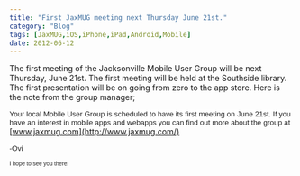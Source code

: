 ```yaml
---
title: "First JaxMUG meeting next Thursday June 21st."
category: "Blog"
tags: [JaxMUG,iOS,iPhone,iPad,Android,Mobile]
date: 2012-06-12
---
```



The first meeting of the Jacksonville Mobile User Group will be next Thursday, June 21st. The first meeting will be held at the Southside library. The first presentation will be on going from zero to the app store. Here is the note from the group manager;

<span style="color: #222222; font-family: arial, sans-serif; font-size: 13px; background-color: rgba(255, 255, 255, 0.917969);">Your local Mobile User Group is scheduled to have its first meeting on June 21st. If you have an interest in mobile apps and webapps you can find out more about the group at </span>[www.jaxmug.com](http://www.jaxmug.com/)  

<span style="color: #222222; font-family: arial, sans-serif; font-size: 13px; background-color: rgba(255, 255, 255, 0.917969);">-Ovi</span>

<span color="#222222" face="arial, sans-serif" size="2" style="color: #222222; font-family: arial, sans-serif; font-size: x-small;">I hope to see you there.</span>